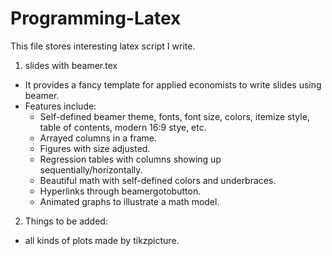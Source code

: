 # Programming-Latex
This file stores interesting latex script I write.

1. slides with beamer.tex
  - It provides a fancy template for applied economists to write slides using beamer. 
  - Features include: 
    - Self-defined beamer theme, fonts, font size, colors, itemize style, table of contents, modern 16:9 stye, etc.
    - Arrayed columns in a frame.
    - Figures with size adjusted.
    - Regression tables with columns showing up sequentially/horizontally.
    - Beautiful math with self-defined colors and underbraces.
    - Hyperlinks through beamergotobutton.
    - Animated graphs to illustrate a math model.
    
2. Things to be added:
  - all kinds of plots made by tikzpicture.
  

